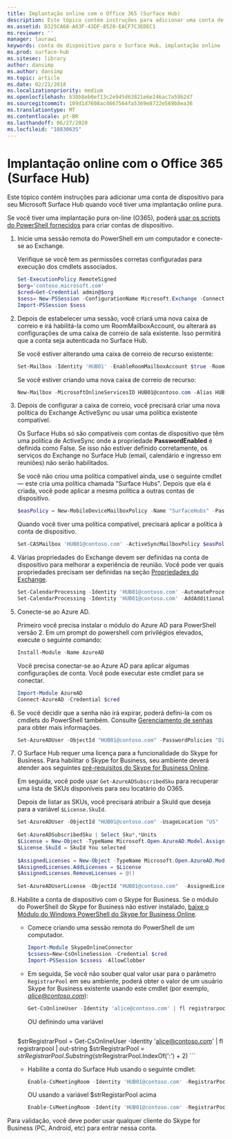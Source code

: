 ```yaml
---
title: Implantação online com o Office 365 (Surface Hub)
description: Este tópico contém instruções para adicionar uma conta de dispositivo para seu Microsoft Surface Hub quando você tiver uma implantação online pura.
ms.assetid: D325CA68-A03F-43DF-8520-EACF7C3EDEC1
ms.reviewer: ''
manager: laurawi
keywords: conta de dispositivo para o Surface Hub, implantação online
ms.prod: surface-hub
ms.sitesec: library
author: dansimp
ms.author: dansimp
ms.topic: article
ms.date: 02/21/2018
ms.localizationpriority: medium
ms.openlocfilehash: b38b8eb0ef13c2e945d63821e6e246ac7a59b2d7
ms.sourcegitcommit: 109d1d7608ac4667564fa5369e8722e569b8ea36
ms.translationtype: MT
ms.contentlocale: pt-BR
ms.lasthandoff: 06/27/2020
ms.locfileid: "10830635"
---
```

# Implantação online com o Office 365 (Surface Hub)


Este tópico contém instruções para adicionar uma conta de dispositivo para seu Microsoft Surface Hub quando você tiver uma implantação online pura.

Se você tiver uma implantação pura on-line (O365), poderá [usar os scripts do PowerShell fornecidos](appendix-a-powershell-scripts-for-surface-hub.md#create-os356-ps-scripts) para criar contas de dispositivo. 

1. Inicie uma sessão remota do PowerShell em um computador e conecte-se ao Exchange.

   Verifique se você tem as permissões corretas configuradas para execução dos cmdlets associados.

   ```PowerShell
   Set-ExecutionPolicy RemoteSigned
   $org='contoso.microsoft.com'
   $cred=Get-Credential admin@$org
   $sess= New-PSSession -ConfigurationName Microsoft.Exchange -ConnectionUri https://outlook.office365.com/powershell-liveid/ -Credential $cred -Authentication Basic -AllowRedirection
   Import-PSSession $sess
   ```

2. Depois de estabelecer uma sessão, você criará uma nova caixa de correio e irá habilitá-la como um RoomMailboxAccount, ou alterará as configurações de uma caixa de correio de sala existente. Isso permitirá que a conta seja autenticada no Surface Hub.

   Se você estiver alterando uma caixa de correio de recurso existente:

   ```PowerShell
   Set-Mailbox -Identity 'HUB01' -EnableRoomMailboxAccount $true -RoomMailboxPassword (ConvertTo-SecureString -String <password> -AsPlainText -Force)
   ```

   Se você estiver criando uma nova caixa de correio de recurso:

   ```PowerShell
   New-Mailbox -MicrosoftOnlineServicesID HUB01@contoso.com -Alias HUB01 -Name "Hub-01" -Room -EnableRoomMailboxAccount $true -RoomMailboxPassword (ConvertTo-SecureString -String <password> -AsPlainText -Force)
   ```

3. Depois de configurar a caixa de correio, você precisará criar uma nova política do Exchange ActiveSync ou usar uma política existente compatível.

   Os Surface Hubs só são compatíveis com contas de dispositivo que têm uma política de ActiveSync onde a propriedade **PasswordEnabled** é definida como False. Se isso não estiver definido corretamente, os serviços do Exchange no Surface Hub (email, calendário e ingresso em reuniões) não serão habilitados.

   Se você não criou uma política compatível ainda, use o seguinte cmdlet — este cria uma política chamada "Surface Hubs". Depois que ela é criada, você pode aplicar a mesma política a outras contas de dispositivo.

   ```PowerShell
   $easPolicy = New-MobileDeviceMailboxPolicy -Name "SurfaceHubs" -PasswordEnabled $false -AllowNonProvisionableDevices $True
   ```

   Quando você tiver uma política compatível, precisará aplicar a política à conta de dispositivo.

   ```PowerShell
   Set-CASMailbox 'HUB01@contoso.com' -ActiveSyncMailboxPolicy $easPolicy.Id
   ```

4. Várias propriedades do Exchange devem ser definidas na conta de dispositivo para melhorar a experiência de reunião. Você pode ver quais propriedades precisam ser definidas na seção [Propriedades do Exchange](exchange-properties-for-surface-hub-device-accounts.md).

   ```PowerShell
   Set-CalendarProcessing -Identity 'HUB01@contoso.com' -AutomateProcessing AutoAccept -AddOrganizerToSubject $false –AllowConflicts $false –DeleteComments $false -DeleteSubject $false -RemovePrivateProperty $false
   Set-CalendarProcessing -Identity 'HUB01@contoso.com' -AddAdditionalResponse $true -AdditionalResponse "This is a Surface Hub room!"
   ```

5. Conecte-se ao Azure AD.
    
   Primeiro você precisa instalar o módulo do Azure AD para PowerShell versão 2. Em um prompt do powershell com privilégios elevados, execute o seguinte comando:
    
   ```PowerShell
   Install-Module -Name AzureAD
   ```
   Você precisa conectar-se ao Azure AD para aplicar algumas configurações de conta. Você pode executar este cmdlet para se conectar.

   ```PowerShell
   Import-Module AzureAD
   Connect-AzureAD -Credential $cred
   ```

6. Se você decidir que a senha não irá expirar, poderá defini-la com os cmdlets do PowerShell também. Consulte [Gerenciamento de senhas](password-management-for-surface-hub-device-accounts.md) para obter mais informações.

   ```PowerShell
   Set-AzureADUser -ObjectId "HUB01@contoso.com" -PasswordPolicies "DisablePasswordExpiration"
   ```

7. O Surface Hub requer uma licença para a funcionalidade do Skype for Business. Para habilitar o Skype for Business, seu ambiente deverá atender aos seguintes [pré-requisitos do Skype for Business Online](hybrid-deployment-surface-hub-device-accounts.md#skype-for-business-online).
   
   Em seguida, você pode usar `Get-AzureADSubscribedSku` para recuperar uma lista de SKUs disponíveis para seu locatário do O365.

   Depois de listar as SKUs, você precisará atribuir a SkuId que deseja para a variável `$License.SkuId`.

   ```PowerShell
   Set-AzureADUser -ObjectId "HUB01@contoso.com" -UsageLocation "US"
    
   Get-AzureADSubscribedSku | Select Sku*,*Units
   $License = New-Object -TypeName Microsoft.Open.AzureAD.Model.AssignedLicense
   $License.SkuId = SkuId You selected 
    
   $AssignedLicenses = New-Object -TypeName Microsoft.Open.AzureAD.Model.AssignedLicenses
   $AssignedLicenses.AddLicenses = $License
   $AssignedLicenses.RemoveLicenses = @()
    
   Set-AzureADUserLicense -ObjectId "HUB01@contoso.com"  -AssignedLicenses $AssignedLicenses
   ```

8. Habilite a conta de dispositivo com o Skype for Business.
   Se o módulo do PowerShell do Skype for Business não estiver instalado, [baixe o Módulo do Windows PowerShell do Skype for Business Online](https://www.microsoft.com/download/details.aspx?id=39366). 

   - Comece criando uma sessão remota do PowerShell de um computador.

     ```PowerShell
     Import-Module SkypeOnlineConnector  
     $cssess=New-CsOnlineSession -Credential $cred  
     Import-PSSession $cssess -AllowClobber
     ```

   - Em seguida, Se você não souber qual valor usar para o parâmetro `RegistrarPool` em seu ambiente, poderá obter o valor de um usuário Skype for Business existente usando este cmdlet (por exemplo, <em>alice@contoso.com</em>):

       ```PowerShell
       Get-CsOnlineUser -Identity 'alice@contoso.com' | fl registrarpool
       ```
       OU definindo uma variável
        
       ```PowerShell
    $strRegistrarPool = Get-CsOnlineUser -Identity 'alice@contoso.com' | fl registrarpool | out-string
    $strRegistrarPool = $strRegistrarPool.Substring($strRegistrarPool.IndexOf(':') + 2)
       ```
        
   - Habilite a conta do Surface Hub usando o seguinte cmdlet:
      
       ```PowerShell
       Enable-CsMeetingRoom -Identity 'HUB01@contoso.com' -RegistrarPool yourRegistrarPool -SipAddressType EmailAddress
       ```
        
       OU usando a variável $strRegistarPool acima
        
       ```PowerShell
       Enable-CsMeetingRoom -Identity 'HUB01@contoso.com' -RegistrarPool $strRegistrarPool -SipAddressType EmailAddress
       ```

Para validação, você deve poder usar qualquer cliente do Skype for Business (PC, Android, etc) para entrar nessa conta.





